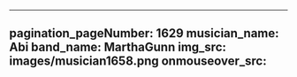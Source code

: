------
pagination_pageNumber: 1629
musician_name: Abi
band_name: MarthaGunn
img_src: images/musician1658.png
onmouseover_src: 
------